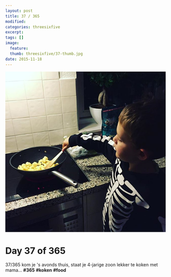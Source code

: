 ```yaml
---
layout: post
title: 37 / 365
modified:
categories: threesixfive
excerpt:
tags: []
image:
  feature: 
  thumb: threesixfive/37-thumb.jpg
date: 2015-11-18
---
```


![37](/images/threesixfive/37.jpg)

# Day 37 of 365

37/365 kom je &#39;s avonds thuis, staat je 4-jarige zoon lekker te koken met mama... **\#365** **\#koken** **\#food**
